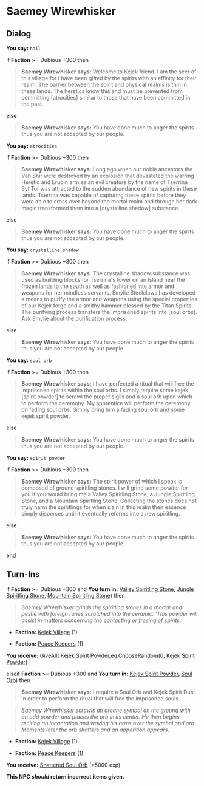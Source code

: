 # Saemey Wirewhisker
## Dialog

**You say:** `hail`



if **Faction** >= Dubious +300 then



>**Saemey Wirewhisker says:** Welcome to Kejek friend. I am the seer of this village for I have been gifted by the spirits with an affinity for their realm. The barrier between the spirit and physical realms is thin in these lands. The heretics know this and must be prevented from committing [atrocities] similar to those that have been committed in the past.


else



>**Saemey Wirewhisker says:** You have done much to anger the spirits thus you are not accepted by our people.


**You say:** `atrocities`



if **Faction** >= Dubious +300 then



>**Saemey Wirewhisker says:** Long ago when our noble ancestors the Vah Shir were destroyed by an explosion that devastated the warring Heretic and Erudin armies an evil creature by the name of Tserrina Syl'Tor was attracted to the sudden abundance of new spirits in these lands. Tserrina was capable of capturing these spirits before they were able to cross over beyond the mortal realm and through her dark magic transformed them into a [crystalline shadow] substance.


else



>**Saemey Wirewhisker says:** You have done much to anger the spirits thus you are not accepted by our people.


**You say:** `crystalline shadow`



if **Faction** >= Dubious +300 then



>**Saemey Wirewhisker says:** The crystalline shadow substance was used as building blocks for Tserrina's tower on an Island near the frozen lands to the south as well as fashioned into armor and weapons for her mindless servants. Emylie Steelclaws has developed a means to purify the armor and weapons using the special properties of our Kejek forge and a smithy hammer blessed by the Titan Spirits. The purifying process transfers the imprisoned spirits into [soul orbs]. Ask Emylie about the purification process.


else



>**Saemey Wirewhisker says:** You have done much to anger the spirits thus you are not accepted by our people.


**You say:** `soul orb`



if **Faction** >= Dubious +300 then



>**Saemey Wirewhisker says:** I have perfected a ritual that will free the imprisoned spirits within the soul orbs. I simply require some kejek [spirit powder] to scrawl the proper sigils and a soul orb upon which to perform the ceremony. My apprentice will perform the ceremony on fading soul orbs. Simply bring him a fading soul orb and some kejek spirit powder.


else



>**Saemey Wirewhisker says:** You have done much to anger the spirits thus you are not accepted by our people.


**You say:** `spirit powder`



if **Faction** >= Dubious +300 then



>**Saemey Wirewhisker says:** The spirit power of which I speak is composed of ground spiritling stones. I will grind some powder for you if you would bring me a Valley Spiritling Stone, a Jungle Spiritling Stone, and a Mountain Spiritling Stone. Collecting the stones does not truly harm the spiritlings for when slain in this realm their essence simply disperses until it eventually reforms into a new spiritling.


else



>**Saemey Wirewhisker says:** You have done much to anger the spirits thus you are not accepted by our people.

end

## Turn-Ins





if **Faction** >= Dubious +300 and  **You turn in:** [Valley Spiritling Stone](/item/6970), [Jungle Spiritling Stone](/item/6971), [Mountain Spiritling Stone](/item/6972)) then 


>*Saemey Wirewhisker grinds the spiritling stones in a mortar and pestle with foreign runes scratched into the ceramic. 'This powder will assist in matters concerning the contacting or freeing of spirits.'*


* __Faction:__ [Kejek Village](/faction/5011) (1)


* __Faction:__ [Peace Keepers](/faction/298) (1)


 **You receive:** GiveAll( [Kejek Spirit Powder](/item/6980),eq.ChooseRandom(0, [Kejek Spirit Powder](/item/6980)) 

elseif **Faction** >= Dubious +300 and  **You turn in:** [Kejek Spirit Powder](/item/6980), [Soul Orb](/item/6977)) then 


>**Saemey Wirewhisker says:** I require a Soul Orb and Kejek Spirit Dust in order to perform the ritual that will free the imprisoned souls.


>*Saemey Wirewhisker scrawls an arcane symbol on the ground with an odd powder and places the orb in its center. He then begins reciting an incantation and waving his arms over the symbol and orb. Moments later the orb shatters and an apparition appears.*


* __Faction:__ [Kejek Village](/faction/5011) (1)


* __Faction:__ [Peace Keepers](/faction/298) (1)


 **You receive:**  [Shattered Soul Orb](/item/2576) (+5000 exp)

**This NPC *should* return incorrect items given.**
